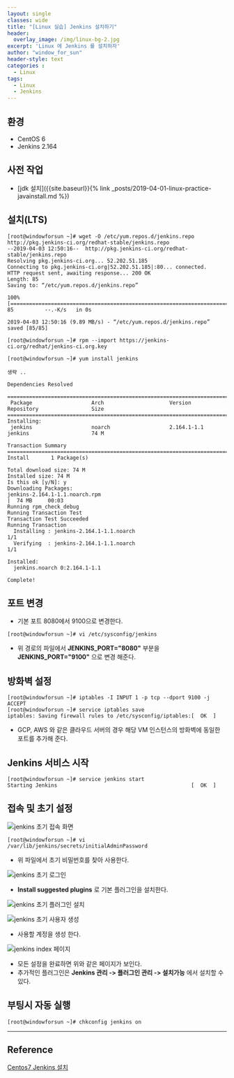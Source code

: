 ```yaml
--- 
layout: single
classes: wide
title: "[Linux 실습] Jenkins 설치하기"
header:
  overlay_image: /img/linux-bg-2.jpg
excerpt: 'Linux 에 Jenkins 를 설치하자'
author: "window_for_sun"
header-style: text
categories :
  - Linux
tags:
  - Linux
  - Jenkins
---  
```


## 환경
- CentOS 6
- Jenkins 2.164

## 사전 작업
- [jdk 설치]({{site.baseurl}}{% link _posts/2019-04-01-linux-practice-javainstall.md %})

## 설치(LTS)

```
[root@windowforsun ~]# wget -O /etc/yum.repos.d/jenkins.repo http://pkg.jenkins-ci.org/redhat-stable/jenkins.repo
--2019-04-03 12:50:16--  http://pkg.jenkins-ci.org/redhat-stable/jenkins.repo
Resolving pkg.jenkins-ci.org... 52.202.51.185
Connecting to pkg.jenkins-ci.org|52.202.51.185|:80... connected.
HTTP request sent, awaiting response... 200 OK
Length: 85
Saving to: “/etc/yum.repos.d/jenkins.repo”

100%[===========================================================================>] 85          --.-K/s   in 0s

2019-04-03 12:50:16 (9.89 MB/s) - “/etc/yum.repos.d/jenkins.repo” saved [85/85]
```  

```
[root@windowforsun ~]# rpm --import https://jenkins-ci.org/redhat/jenkins-ci.org.key
```  

```
[root@windowforsun ~]# yum install jenkins

생략 ..

Dependencies Resolved

=====================================================================================================================
 Package                   Arch                     Version                          Repository                 Size
=====================================================================================================================
Installing:
 jenkins                   noarch                   2.164.1-1.1                      jenkins                    74 M

Transaction Summary
=====================================================================================================================
Install       1 Package(s)

Total download size: 74 M
Installed size: 74 M
Is this ok [y/N]: y
Downloading Packages:
jenkins-2.164.1-1.1.noarch.rpm                                                                |  74 MB     00:03
Running rpm_check_debug
Running Transaction Test
Transaction Test Succeeded
Running Transaction
  Installing : jenkins-2.164.1-1.1.noarch                                                                        1/1
  Verifying  : jenkins-2.164.1-1.1.noarch                                                                        1/1

Installed:
  jenkins.noarch 0:2.164.1-1.1

Complete!
```  

## 포트 변경
- 기본 포트 8080에서 9100으로 변경한다.

```
[root@windowforsun ~]# vi /etc/sysconfig/jenkins
```  

- 위 경로의 파일에서 **JENKINS_PORT="8080"** 부분을 **JENKINS_PORT="9100"** 으로 변경 해준다.

## 방화벽 설정

```
[root@windowforsun ~]# iptables -I INPUT 1 -p tcp --dport 9100 -j ACCEPT
[root@windowforsun ~]# service iptables save
iptables: Saving firewall rules to /etc/sysconfig/iptables:[  OK  ]
```  

- GCP, AWS 와 같은 클라우드 서버의 경우 해당 VM 인스턴스의 방화벽에 동일한 포트를 추가해 준다.

## Jenkins 서비스 시작

```
[root@windowforsun ~]# service jenkins start
Starting Jenkins                                           [  OK  ]
```  

## 접속 및 초기 설정

![jenkins 초기 접속 화면]({{site.baseurl}}/img/linux/linux-jenkins-firststart.png)

```
[root@windowforsun ~]# vi /var/lib/jenkins/secrets/initialAdminPassword
```  

- 위 파일에서 초기 비밀번호를 찾아 사용한다.

![jenkins 초기 로그인]({{site.baseurl}}/img/linux/linux-jenkins-firstlogin.png)

- **Install suggested plugins** 로 기본 플러그인을 설치한다.

![jenkins 초기 플러그인 설치]({{site.baseurl}}/img/linux/linux-jenkins-firstinstallplugins.png)

![jenkins 초기 사용자 생성]({{site.baseurl}}/img/linux/linux-jenkins-firstcreateaccount.png)

- 사용할 계정을 생성 한다.

![jenkins index 페이지]({{site.baseurl}}/img/linux/linux-jenkins-firstindex.png)

- 모든 설정을 완료하면 위와 같은 페이지가 보인다.
- 추가적인 플러그인은 **Jenkins 관리 -> 플러그인 관리 -> 설치가능** 에서 설치할 수 있다.

## 부팅시 자동 실행

```
[root@windowforsun ~]# chkconfig jenkins on
```  

---
## Reference
[Centos7 Jenkins 설치](https://goddaehee.tistory.com/82)  
